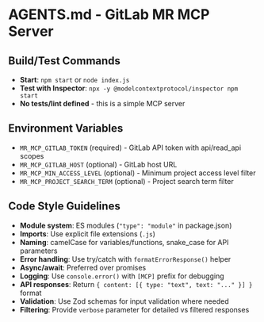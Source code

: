 # AGENTS.md - GitLab MR MCP Server

## Build/Test Commands
- **Start**: `npm start` or `node index.js`
- **Test with Inspector**: `npx -y @modelcontextprotocol/inspector npm start`
- **No tests/lint defined** - this is a simple MCP server

## Environment Variables
- `MR_MCP_GITLAB_TOKEN` (required) - GitLab API token with api/read_api scopes
- `MR_MCP_GITLAB_HOST` (optional) - GitLab host URL
- `MR_MCP_MIN_ACCESS_LEVEL` (optional) - Minimum project access level filter
- `MR_MCP_PROJECT_SEARCH_TERM` (optional) - Project search term filter

## Code Style Guidelines
- **Module system**: ES modules (`"type": "module"` in package.json)
- **Imports**: Use explicit file extensions (`.js`)
- **Naming**: camelCase for variables/functions, snake_case for API parameters
- **Error handling**: Use try/catch with `formatErrorResponse()` helper
- **Async/await**: Preferred over promises
- **Logging**: Use `console.error()` with `[MCP]` prefix for debugging
- **API responses**: Return `{ content: [{ type: "text", text: "..." }] }` format
- **Validation**: Use Zod schemas for input validation where needed
- **Filtering**: Provide `verbose` parameter for detailed vs filtered responses